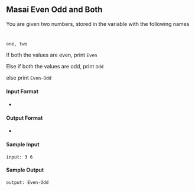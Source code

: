 ## **Masai Even Odd and Both**

You are given two numbers, stored in the variable with the following names
#
    one, two

If both the values are even, print `Even`

Else if both the values are odd, print `Odd`

else print `Even-Odd`

#### **Input Format**

-

#### **Output Format**

- 

#### **Sample Input**
    input: 3 6

#### **Sample Output**
    output: Even-Odd

